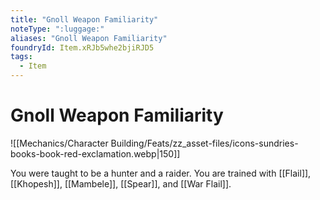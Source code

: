```yaml
---
title: "Gnoll Weapon Familiarity"
noteType: ":luggage:"
aliases: "Gnoll Weapon Familiarity"
foundryId: Item.xRJb5whe2bjiRJD5
tags:
  - Item
---
```


# Gnoll Weapon Familiarity
![[Mechanics/Character Building/Feats/zz_asset-files/icons-sundries-books-book-red-exclamation.webp|150]]

You were taught to be a hunter and a raider. You are trained with [[Flail]], [[Khopesh]], [[Mambele]], [[Spear]], and [[War Flail]].
